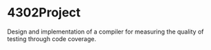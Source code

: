 # 4302Project
Design and implementation of a compiler for measuring the quality of testing through code coverage.
